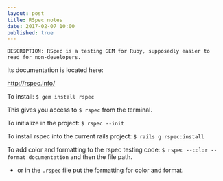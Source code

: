 ```yaml
---
layout: post
title: RSpec notes
date: 2017-02-07 10:00
published: true
---
```


    DESCRIPTION: RSpec is a testing GEM for Ruby, supposedly easier to read for non-developers.

Its documentation is located here:

<http://rspec.info/>

To install:
`$ gem install rspec`

This gives you access to `$ rspec` from the terminal.

To initialize in the project:
`$ rspec --init`

To install rspec into the current rails project:
`$ rails g rspec:install`

To add color and formatting to the rspec testing code:
`$ rspec --color --format documentation` and then the file path.

- or in the `.rspec` file put the formatting for color and format.
